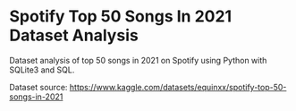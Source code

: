 # Spotify **Top 50 Songs In 2021** Dataset Analysis

Dataset analysis of top 50 songs in 2021 on Spotify using Python with SQLite3 and SQL.

Dataset source: https://www.kaggle.com/datasets/equinxx/spotify-top-50-songs-in-2021
